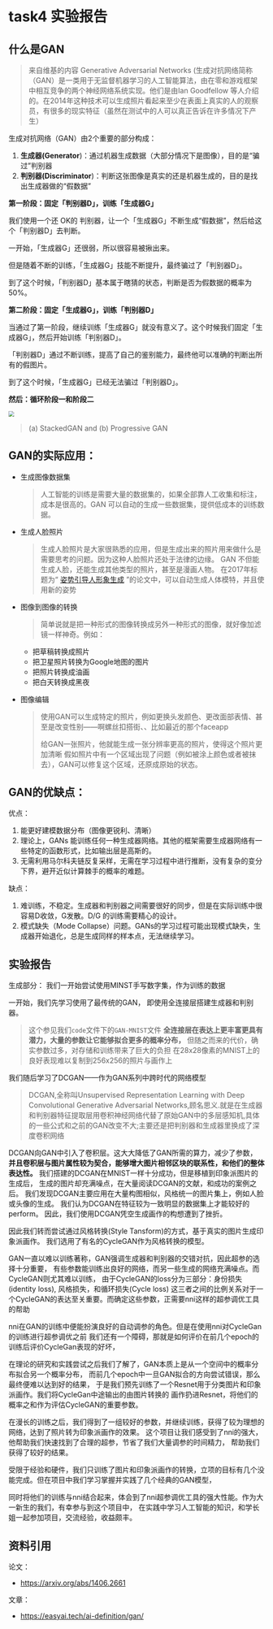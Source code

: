 # task4 实验报告

## 什么是GAN

> 来自维基的内容
> Generative Adversarial Networks  (生成对抗网络简称（GAN）是一类用于无监督机器学习的人工智能算法，由在零和游戏框架中相互竞争的两个神经网络系统实现。他们是由Ian Goodfellow 等人介绍的。在2014年这种技术可以生成照片看起来至少在表面上真实的人的观察员，有很多的现实特征（虽然在测试中的人可以真正告诉在许多情况下产生）

生成对抗网络（GAN）由2个重要的部分构成：

1. **生成器(Generator**)：通过机器生成数据（大部分情况下是图像），目的是“骗过”判别器
2. **判别器(Discriminator**)：判断这张图像是真实的还是机器生成的，目的是找出生成器做的“假数据”

**第一阶段：固定「判别器D」，训练「生成器G」**

我们使用一个还 OK的 判别器，让一个「生成器G」不断生成“假数据”，然后给这个「判别器D」去判断。

一开始，「生成器G」还很弱，所以很容易被揪出来。

但是随着不断的训练，「生成器G」技能不断提升，最终骗过了「判别器D」。

到了这个时候，「判别器D」基本属于瞎猜的状态，判断是否为假数据的概率为50%。

**第二阶段：固定「生成器G」，训练「判别器D」**

当通过了第一阶段，继续训练「生成器G」就没有意义了。这个时候我们固定「生成器G」，然后开始训练「判别器D」。

「判别器D」通过不断训练，提高了自己的鉴别能力，最终他可以准确的判断出所有的假图片。

到了这个时候，「生成器G」已经无法骗过「判别器D」。

**然后：循环阶段一和阶段二**

<img src="https://www.hualigs.cn/image/6059b7283bbb9.jpg" style="zoom:67%;" />

> (a) StackedGAN  and (b) Progressive GAN

## GAN的实际应用：
- 生成图像数据集
  
  > 人工智能的训练是需要大量的数据集的，如果全部靠人工收集和标注，成本是很高的。GAN 可以自动的生成一些数据集，提供低成本的训练数据。
- 生成人脸照片
  > 生成人脸照片是大家很熟悉的应用，但是生成出来的照片用来做什么是需要思考的问题。因为这种人脸照片还处于法律的边缘。
  > GAN 不但能生成人脸，还能生成其他类型的照片，甚至是漫画人物。
  > 在2017年标题为“ [姿势引导人形象生成](https://arxiv.org/abs/1705.09368) ”的论文中，可以自动生成人体模特，并且使用新的姿势
- 图像到图像的转换
  >简单说就是把一种形式的图像转换成另外一种形式的图像，就好像加滤镜一样神奇。例如：
  - 把草稿转换成照片
  - 把卫星照片转换为Google地图的图片
  - 把照片转换成油画
  - 把白天转换成黑夜
- 图像编辑
  > 使用GAN可以生成特定的照片，例如更换头发颜色、更改面部表情、甚至是改变性别——啊螺丝扣搭街、、比如最近的那个faceapp
  > 
  > 给GAN一张照片，他就能生成一张分辨率更高的照片，使得这个照片更加清晰
  > 假如照片中有一个区域出现了问题（例如被涂上颜色或者被抹去），GAN可以修复这个区域，还原成原始的状态。

## GAN的优缺点：

优点：

1. 能更好建模数据分布（图像更锐利、清晰）
2. 理论上，GANs 能训练任何一种生成器网络。其他的框架需要生成器网络有一些特定的函数形式，比如输出层是高斯的。
3. 无需利用马尔科夫链反复采样，无需在学习过程中进行推断，没有复杂的变分下界，避开近似计算棘手的概率的难题。

缺点：

1. 难训练，不稳定。生成器和判别器之间需要很好的同步，但是在实际训练中很容易D收敛，G发散。D/G 的训练需要精心的设计。
2. 模式缺失（Mode Collapse）问题。GANs的学习过程可能出现模式缺失，生成器开始退化，总是生成同样的样本点，无法继续学习。

## 实验报告

生成部分：
我们一开始尝试使用MINST手写数字集，作为训练的数据

一开始，我们先学习使用了最传统的GAN，
即使用全连接层搭建生成器和判别器。
> 这个参见我们`code`文件下的`GAN-MNIST`文件
**全连接层在表达上更丰富更具有潜力，大量的参数让它能够拟合更多的概率分布，**
但随之而来的代价，确实参数过多，对存储和训练带来了巨大的负担
在28x28像素的MNIST上的良好表现难以复制到256x256的照片与画作上

我们随后学习了DCGAN——作为GAN系列中跨时代的网络模型

> DCGAN,全称叫Unsupervised Representation Learning with Deep Convolutional Generative Adversarial Networks,顾名思义.就是在生成器和判别器特征提取层用卷积神经网络代替了原始GAN中的多层感知机,具体的一些公式和之前的GAN改变不大;主要还是把判别器和生成器里换成了深度卷积网络

DCGAN向GAN中引入了卷积层。这大大降低了GAN所需的算力，减少了参数，
**并且卷积层与图片属性较为契合，能够增大图片相邻区块的联系性，和他们的整体表达性。**
我们搭建的DCGAN在MNIST一样十分成功，但是移植到印象派图片的生成后，
生成的图片却充满噪点，在大量阅读DCGAN的文献，和成功的案例之后。
我们发现DCGAN主要应用在大量构图相似，风格统一的图片集上，例如人脸或头像的生成。
我们认为DCGAN在特征较为一致明显的数据集上才能较好的perform。
因此，我们使用DCGAN凭空生成画作的构想遭到了挫折。

因此我们转而尝试通过风格转换(Style Tansform)的方式，基于真实的图片生成印象派画作。
我们选用了有名的CycleGAN作为风格转换的模型。

GAN一直以难以训练著称，GAN强调生成器和判别器的交错对抗，因此超参的选择十分重要，
有些参数能训练出良好的网络，而另一些生成的网络充满噪点。而CycleGAN则尤其难以训练，
由于CycleGAN的loss分为三部分：身份损失(identity loss), 风格损失，和循环损失(Cycle loss)
这三者之间的比例关系对于一个CycleGAN的表达至关重要。而确定这些参数，正需要nni这样的超参调优工具的帮助

nni在GAN的训练中便能扮演良好的自动调参的角色。但是在使用nni对CycleGan的训练进行超参调优之前
我们还有一个障碍，那就是如何评价在前几个epoch的训练后评价CycleGan表现的好坏，

在理论的研究和实践尝试之后我们了解了，GAN本质上是从一个空间中的概率分布拟合另一个概率分布，
而前几个epoch中一旦GAN拟合的方向尝试错误，那么最终便难以达到好的结果，
于是我们预先训练了一个Resnet用于分类图片和印象派画作。我们将CycleGan中途输出的由图片转换的
画作扔进Resnet，将他们的概率之和作为评估CycleGAN的重要参数。

在漫长的训练之后，我们得到了一组较好的参数，并继续训练，获得了较为理想的网络，达到了照片转为印象派画作的效果。
这个项目让我们感受到了nni的强大，他帮助我们快速找到了合理的超参，节省了我们大量调参的时间精力，
帮助我们获得了较好的结果。

受限于经验和硬件，我们只训练了图片和印象派画作的转换，立项的目标有几个没能完成。但在项目中我们学习掌握并实践了几个经典的GAN模型，

同时将他们的训练与nni结合起来，体会到了nni超参调优工具的强大性能。作为大一新生的我们，有幸参与到这个项目中，
在实践中学习人工智能的知识，和学长姐一起参加项目，交流经验，收益颇丰。

## 资料引用

论文：

- https://arxiv.org/abs/1406.2661

文章：

- https://easyai.tech/ai-definition/gan/ 